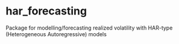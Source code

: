 # har_forecasting
Package for modelling/forecasting realized volatility with HAR-type (Heterogeneous Autoregressive) models
